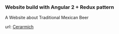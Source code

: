 ### Website build with Angular 2 + Redux pattern

A Website about Traditional Mexican Beer

url: <a href="http://cerarmich.org">Cerarmich</a>
